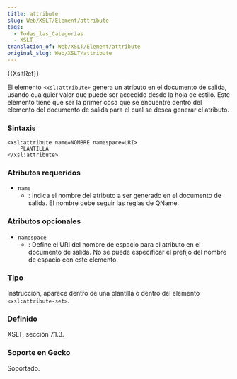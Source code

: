 ```yaml
---
title: attribute
slug: Web/XSLT/Element/attribute
tags:
  - Todas_las_Categorías
  - XSLT
translation_of: Web/XSLT/Element/attribute
original_slug: Web/XSLT/attribute
---
```

{{XsltRef}}

El elemento `<xsl:attribute>` genera un atributo en el documento de salida, usando cualquier valor que puede ser accedido desde la hoja de estilo. Este elemento tiene que ser la primer cosa que se encuentre dentro del elemento del documento de salida para el cual se desea generar el atributo.

### Sintaxis

    <xsl:attribute name=NOMBRE namespace=URI>
    	PLANTILLA
    </xsl:attribute>

### Atributos requeridos

- `name`
  - : Indica el nombre del atributo a ser generado en el documento de salida. El nombre debe seguir las reglas de QName.

### Atributos opcionales

- `namespace`
  - : Define el URI del nombre de espacio para el atributo en el documento de salida. No se puede especificar el prefijo del nombre de espacio con este elemento.

### Tipo

Instrucción, aparece dentro de una plantilla o dentro del elemento `<xsl:attribute-set>`.

### Definido

XSLT, sección 7.1.3.

### Soporte en Gecko

Soportado.
